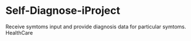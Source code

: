 # Self-Diagnose-iProject
Receive symtoms input and provide diagnosis data for particular symtoms. HealthCare
